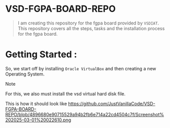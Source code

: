 # VSD-FGPA-BOARD-REPO
> I am creating this repository for the fgpa board provided by `VSDIAT`. This repository covers all the steps, tasks and the installation process for the fgpa board.

# Getting Started :
So, we start off by installing `Oracle VirtualBox` and then creating a new Operating System.
>[!NOTE]
>For this, we also must install the vsd virtual hard disk file.

This is how it should look like
https://github.com/JustVanillaCode/VSD-FGPA-BOARD-REPO/blob/4896680e90715529a94b2fb6e714a22cd4504c7f/Screenshot%202025-03-01%20022610.png
